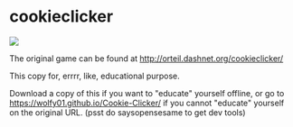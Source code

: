 cookieclicker
=============

<img src="img/perfectCookie.png">

The original game can be found at http://orteil.dashnet.org/cookieclicker/

This copy for, errrr, like, educational purpose.

Download a copy of this if you want to "educate" yourself offline, or go to https://wolfy01.github.io/Cookie-Clicker/ if you cannot "educate" yourself on the original URL.  (psst do <yournamehere> saysopensesame to get dev tools)
